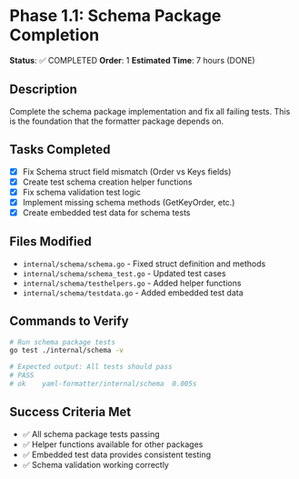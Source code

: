 # Phase 1.1: Schema Package Completion

**Status**: ✅ COMPLETED
**Order**: 1
**Estimated Time**: 7 hours (DONE)

## Description
Complete the schema package implementation and fix all failing tests. This is the foundation that the formatter package depends on.

## Tasks Completed
- [x] Fix Schema struct field mismatch (Order vs Keys fields)
- [x] Create test schema creation helper functions  
- [x] Fix schema validation test logic
- [x] Implement missing schema methods (GetKeyOrder, etc.)
- [x] Create embedded test data for schema tests

## Files Modified
- `internal/schema/schema.go` - Fixed struct definition and methods
- `internal/schema/schema_test.go` - Updated test cases
- `internal/schema/testhelpers.go` - Added helper functions
- `internal/schema/testdata.go` - Added embedded test data

## Commands to Verify
```bash
# Run schema package tests
go test ./internal/schema -v

# Expected output: All tests should pass
# PASS
# ok  	yaml-formatter/internal/schema	0.005s
```

## Success Criteria Met
- ✅ All schema package tests passing
- ✅ Helper functions available for other packages
- ✅ Embedded test data provides consistent testing
- ✅ Schema validation working correctly